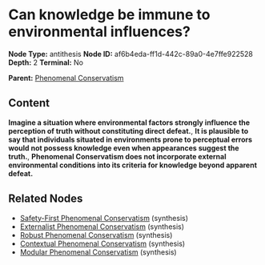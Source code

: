 # Can knowledge be immune to environmental influences?

**Node Type:** antithesis
**Node ID:** af6b4eda-ff1d-442c-89a0-4e7ffe922528
**Depth:** 2
**Terminal:** No

**Parent:** [Phenomenal Conservatism](phenomenal-conservatism.md)

## Content

**Imagine a situation where environmental factors strongly influence the perception of truth without constituting direct defeat.**, **It is plausible to say that individuals situated in environments prone to perceptual errors would not possess knowledge even when appearances suggest the truth.**, **Phenomenal Conservatism does not incorporate external environmental conditions into its criteria for knowledge beyond apparent defeat.**

## Related Nodes

- [Safety-First Phenomenal Conservatism](safety-first-phenomenal-conservatism.md) (synthesis)
- [Externalist Phenomenal Conservatism](externalist-phenomenal-conservatism.md) (synthesis)
- [Robust Phenomenal Conservatism](robust-phenomenal-conservatism.md) (synthesis)
- [Contextual Phenomenal Conservatism](contextual-phenomenal-conservatism.md) (synthesis)
- [Modular Phenomenal Conservatism](modular-phenomenal-conservatism.md) (synthesis)
